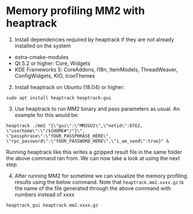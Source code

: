 # Memory profiling MM2 with heaptrack
1. Install dependencies required by heaptrack if they are not already installed on the system
* extra-cmake-modules
* Qt 5.2 or higher: Core, Widgets
* KDE Frameworks 5: CoreAddons, I18n, ItemModels, ThreadWeaver, ConfigWidgets, KIO, IconThemes

2. Install heaptrack on Ubuntu (18.04) or higher:
```
sudo apt install heaptrack heaptrack-gui
```

3. Use heaptrack to run MM2 binary and pass parameters as usual. An example for this would be:
```
heaptrack ./mm2 "{\"gui\":\"MM2GUI\",\"netid\":8762, \"userhome\":\"/${HOME#"/"}\", \"passphrase\":\"YOUR_PASSPHRASE_HERE\", \"rpc_password\":\"YOUR_PASSWORD_HERE\",\"i_am_seed\":true}" &
```
Running heaptrack like this writes a gzipped result file in the same folder the above command ran from. We can now take a look at using the next step.

4. After running MM2 for sometime we can visualize the memory profiling results using the below command. Note that ```heaptrack.mm2.xxxx.gz``` is the name of the file generated through the above command with numbers instead of xxxx
```
heaptrack_gui heaptrack.mm2.xxxx.gz
```